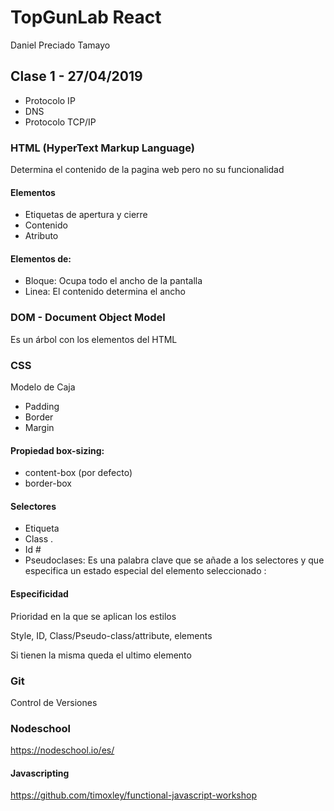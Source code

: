 # TopGunLab React
Daniel Preciado Tamayo

## Clase 1 - 27/04/2019

- Protocolo IP
- DNS
- Protocolo TCP/IP

### HTML (HyperText Markup Language)
Determina el contenido de la pagina web pero no su funcionalidad

#### Elementos
- Etiquetas de apertura y cierre
- Contenido
- Atributo

#### Elementos de:
- Bloque: Ocupa todo el ancho de la pantalla
- Linea: El contenido determina el ancho

### DOM - Document Object Model
Es un árbol con los elementos del HTML

### CSS
Modelo de Caja
- Padding
- Border
- Margin

#### Propiedad box-sizing:
- content-box (por defecto)
- border-box

#### Selectores
- Etiqueta
- Class .
- Id #
- Pseudoclases: Es una palabra clave que se añade a los selectores y que especifica un estado especial del elemento seleccionado :

#### Especificidad
Prioridad en la que se aplican los estilos

Style, ID, Class/Pseudo-class/attribute, elements

Si tienen la misma queda el ultimo elemento

### Git
Control de Versiones

### Nodeschool
https://nodeschool.io/es/

#### Javascripting
https://github.com/timoxley/functional-javascript-workshop
